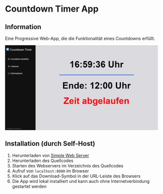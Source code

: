 # Countdown Timer App

## Information

Eine Progressive Web-App, die die Funktionalität eines Countdowns erfüllt.

![alt text](/images/app.png "Countdown Timer App")

## Installation (durch Self-Host)

1. Herunterladen von [Simple Web Server](https://simplewebserver.org/)
2. Herunterladen des Quellcodes
3. Starten des Webservers im Verzeichnis des Quellcodes
4. Aufruf von `localhost:8080` im Browser
5. Klick auf das Download-Symbol in der URL-Leiste des Browsers
6. Die App wird lokal installiert und kann auch ohne Internetverbindung gestartet werden